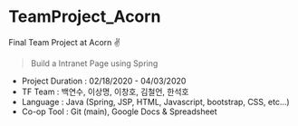 # TeamProject_Acorn
Final Team Project at Acorn :v:

> Build a Intranet Page using Spring
- Project Duration : 02/18/2020 - 04/03/2020
- TF Team : 백연수, 이상명, 이창호, 김철언, 한석호
- Language : Java (Spring, JSP, HTML, Javascript, bootstrap, CSS, etc...)
- Co-op Tool : Git (main), Google Docs & Spreadsheet
